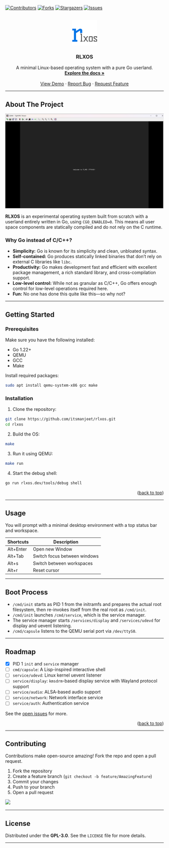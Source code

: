 <a id="readme-top"></a>

[![Contributors][contributors-shield]][contributors-url]
[![Forks][forks-shield]][forks-url]
[![Stargazers][stars-shield]][stars-url]
[![Issues][issues-shield]][issues-url]

<br />
<div align="center">
  <a href="https://github.com/itsmanjeet/rlxos">
    <img src="assets/icons/rlxos-logo.svg" alt="RLXOS Logo" width="80" height="80">
  </a>

  <h3 align="center">RLXOS</h3>

  <p align="center">
    A minimal Linux-based operating system with a pure Go userland.
    <br />
    <a href="https://github.com/itsmanjeet/rlxos"><strong>Explore the docs »</strong></a>
    <br />
    <br />
    <a href="https://github.com/itsmanjeet/rlxos">View Demo</a>
    ·
    <a href="https://github.com/itsmanjeet/rlxos/issues/new?labels=bug&template=bug-report---.md">Report Bug</a>
    ·
    <a href="https://github.com/itsmanjeet/rlxos/issues/new?labels=enhancement&template=feature-request---.md">Request Feature</a>
  </p>
</div>

---

## About The Project

![Screenshot][product-screenshot]

**RLXOS** is an experimental operating system built from scratch with a userland entirely written in Go, using `CGO_ENABLED=0`. This means all user space components are statically compiled and do not rely on the C runtime.

### Why Go instead of C/C++?

* **Simplicity:** Go is known for its simplicity and clean, unbloated syntax.
* **Self-contained:** Go produces statically linked binaries that don’t rely on external C libraries like `libc`.
* **Productivity:** Go makes development fast and efficient with excellent package management, a rich standard library, and cross-compilation support.
* **Low-level control:** While not as granular as C/C++, Go offers enough control for low-level operations required here.
* **Fun:** No one has done this quite like this—so why not?

---

## Getting Started

### Prerequisites

Make sure you have the following installed:

* Go 1.22+
* QEMU
* GCC
* Make

Install required packages:

```sh
sudo apt install qemu-system-x86 gcc make
```

### Installation

1. Clone the repository:

```sh
git clone https://github.com/itsmanjeet/rlxos.git
cd rlxos
```

2. Build the OS:

```sh
make
```

3. Run it using QEMU:

```sh
make run
```

4. Start the debug shell:

```sh
go run rlxos.dev/tools/debug shell
```

<p align="right">(<a href="#readme-top">back to top</a>)</p>

---

## Usage

You will prompt with a minimal desktop environment with a top status bar and workspace.

| Shortcuts | Description                  |
| --------- | ---------------------------- |
| Alt+Enter | Open new Window              |
| Alt+Tab   | Switch focus between windows |
| Alt+s     | Switch between workspaces    |
| Alt+r     | Reset cursor                 |

---

## Boot Process

* `/cmd/init` starts as PID 1 from the initramfs and prepares the actual root filesystem, then re-invokes itself from the real root as `/cmd/init`.
* `/cmd/init` launches `/cmd/service`, which is the service manager.
* The service manager starts `/services/display` and `/services/udevd` for display and uevent listening.
* `/cmd/capsule` listens to the QEMU serial port via `/dev/ttyS0`.

---

## Roadmap

* [x] PID 1 `init` and `service` manager
* [ ] `cmd/capsule`: A Lisp-inspired interactive shell
* [ ] `service/udevd`: Linux kernel uevent listener
* [ ] `service/display`: `kmsdrm`-based display service with Wayland protocol support
* [ ] `service/audio`: ALSA-based audio support
* [ ] `service/network`: Network interface service
* [ ] `service/auth`: Authentication service

See the [open issues](https://github.com/itsmanjeet/rlxos/issues) for more.

<p align="right">(<a href="#readme-top">back to top</a>)</p>

---

## Contributing

Contributions make open-source amazing! Fork the repo and open a pull request.

1. Fork the repository
2. Create a feature branch (`git checkout -b feature/AmazingFeature`)
3. Commit your changes
4. Push to your branch
5. Open a pull request

<a href="https://github.com/itsmanjeet/rlxos/graphs/contributors">
  <img src="https://contrib.rocks/image?repo=itsmanjeet/rlxos" />
</a>

---

## License

Distributed under the **GPL-3.0**. See the `LICENSE` file for more details.

---

[contributors-shield]: https://img.shields.io/github/contributors/itsmanjeet/rlxos.svg?style=for-the-badge
[contributors-url]: https://github.com/itsmanjeet/rlxos/graphs/contributors
[forks-shield]: https://img.shields.io/github/forks/itsmanjeet/rlxos.svg?style=for-the-badge
[forks-url]: https://github.com/itsmanjeet/rlxos/network/members
[stars-shield]: https://img.shields.io/github/stars/itsmanjeet/rlxos.svg?style=for-the-badge
[stars-url]: https://github.com/itsmanjeet/rlxos/stargazers
[issues-shield]: https://img.shields.io/github/issues/itsmanjeet/rlxos.svg?style=for-the-badge
[issues-url]: https://github.com/itsmanjeet/rlxos/issues
[product-screenshot]: assets/screenshots/screenshot.png
